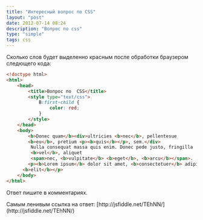 ```yaml
---
title: "Интересный вопрос по CSS"
layout: "post"
date: 2012-07-14 08:24
description: "Вопрос по css"
type: "simple"
tags: css
---
```


Сколько слов будет выделенно красным после обработки браузером следющего кода:

```html
<!doctype html>
<html>
    <head>
        <title>Вопрос по  CSS</title>
        <style type="text/css">
            ​B:first-child {
                color: red;
            }​
        </style>
    </head>
    <body>
        <b>Donec quam</b><div>ultricies <b>nec</b>, pellentesue
        <b>eu</b>, pretium <p><b>quis</b></p>, sem.</div>​
        ​​​​​​​​​​​​​​​​​​​​​​​​​​​​​​​​​​​​​​​​​​​​​​​​​​​​​​​​​​​​​​​​​​​​​​​​​​​​​​​​​​​​​​​​​​​​​​​​​​​​​​​​​​​​​​​​​​​​​​​​​​​​​​​​ Nulla consequat massa quis enim. Donec pede justo, fringilla
         <b>​vel</b>​​​​​​​​​​​​​​​​​​​​​​​​​​​​​​​​​​​​​​​​​​​​​​​​​​​​​​​​​​​​​​​​​​​, aliquet
         <span>nec, <b>​vulpitate</b>​​​​​​​​​​​​​​​​​​​​​​​​​​​​​​​​​​​​​​​​​​​​​​​​ <b>eget</b>​​​​​​​​​​​​​​​​​​​​, <b>arcu</b>​​​​​​​​​​​​​​​​​​​</span>.
        <p><b>Lorem ipsum</b> dolor sit amet, <b>consectetuer</b> adipiscing
      <b>elit</b>​</p>​
    </body>
</html>
```

Ответ пишите в комментариях.

<p class="-notice">
Самым ленивым ссылка на ответ: [http://jsfiddle.net/TEhNN/](http://jsfiddle.net/TEhNN/)
</p>
